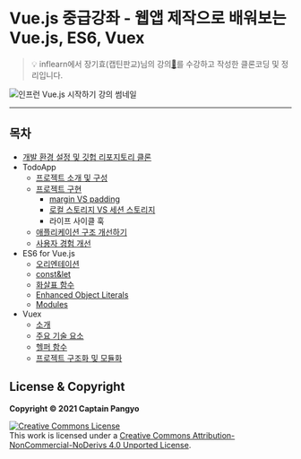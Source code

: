   

# Vue.js 중급강좌 - 웹앱 제작으로 배워보는 Vue.js, ES6, Vuex

  
  

> 💡 inflearn에서 장기효(캡틴판교)님의 강의[🔗](https://www.inflearn.com/course/vue-pwa-vue-js-%EC%A4%91%EA%B8%89)를 수강하고 작성한 클론코딩 및 정리입니다.

  

![인프런 Vue.js 시작하기 강의 썸네일](https://www.notion.so/image/https%3A%2F%2Fcdn.inflearn.com%2Fpublic%2Fcourses%2F136498%2Fcourse_cover%2F33a35374-af5f-4085-a650-4909c03e8d5d%2Flv2.png?table=block&id=07b3c70a-ceb5-4e44-a533-e36b00967f36&spaceId=76cf90b2-fc42-49a9-87e5-7aea244229d1&width=2000&userId=61ec561f-b28b-4cb7-970e-eacc2c15b167&cache=v2)

---

## 목차
- [개발 환경 설정 및 깃헙 리포지토리 클론](https://github.com/alswj792000/TIL/blob/main/Vue/%5B%EC%BA%A1%ED%8B%B4%ED%8C%90%EA%B5%90%5DVue.js%20%EC%A4%91%EA%B8%89%20%EA%B0%95%EC%A2%8C/StudyNote/01.%20%EA%B0%9C%EB%B0%9C%20%ED%99%98%EA%B2%BD%20%EC%84%A4%EC%A0%95%20%EB%B0%8F%20%EA%B9%83%ED%97%99%20%EB%A6%AC%ED%8F%AC%EC%A7%80%ED%86%A0%EB%A6%AC%20%ED%81%B4%EB%A1%A0.md)
- TodoApp
	- [프로젝트 소개 및 구성](https://github.com/alswj792000/TIL/blob/main/Vue/%5B%EC%BA%A1%ED%8B%B4%ED%8C%90%EA%B5%90%5DVue.js%20%EC%A4%91%EA%B8%89%20%EA%B0%95%EC%A2%8C/StudyNote/02.%20TodoApp-%ED%94%84%EB%A1%9C%EC%A0%9D%ED%8A%B8%20%EC%86%8C%EA%B0%9C%20%EB%B0%8F%20%EA%B5%AC%EC%84%B1.md)
	- [프로젝트 구현](https://github.com/alswj792000/TIL/blob/main/Vue/%5B%EC%BA%A1%ED%8B%B4%ED%8C%90%EA%B5%90%5DVue.js%20%EC%A4%91%EA%B8%89%20%EA%B0%95%EC%A2%8C/StudyNote/03.%20Todo%20App%20-%20%ED%94%84%EB%A1%9C%EC%A0%9D%ED%8A%B8%20%EA%B5%AC%ED%98%84.md)
		- [margin VS padding](https://github.com/alswj792000/TIL/blob/main/Vue/%5B%EC%BA%A1%ED%8B%B4%ED%8C%90%EA%B5%90%5DVue.js%20%EC%A4%91%EA%B8%89%20%EA%B0%95%EC%A2%8C/StudyNote/03-1.%20margin%20VS%20padding.md)
		- [로컬 스토리지 VS 세션 스토리지](https://github.com/alswj792000/TIL/blob/main/Vue/%5B%EC%BA%A1%ED%8B%B4%ED%8C%90%EA%B5%90%5DVue.js%20%EC%A4%91%EA%B8%89%20%EA%B0%95%EC%A2%8C/StudyNote/03-2.%20%EB%A1%9C%EC%BB%AC%20%EC%8A%A4%ED%86%A0%EB%A6%AC%EC%A7%80%20VS%20%EC%84%B8%EC%85%98%20%EC%8A%A4%ED%86%A0%EB%A6%AC%EC%A7%80.md)
		- 라이프 사이클 훅
	- [애플리케이션 구조 개선하기](https://github.com/alswj792000/TIL/blob/main/Vue/%5B%EC%BA%A1%ED%8B%B4%ED%8C%90%EA%B5%90%5DVue.js%20%EC%A4%91%EA%B8%89%20%EA%B0%95%EC%A2%8C/StudyNote/04.%20Todo%20APP%20-%20%EC%95%A0%ED%94%8C%EB%A6%AC%EC%BC%80%EC%9D%B4%EC%85%98%20%EA%B5%AC%EC%A1%B0%20%EA%B0%9C%EC%84%A0%ED%95%98%EA%B8%B0.md)
	- [사용자 경험 개선](https://github.com/alswj792000/TIL/blob/main/Vue/%5B%EC%BA%A1%ED%8B%B4%ED%8C%90%EA%B5%90%5DVue.js%20%EC%A4%91%EA%B8%89%20%EA%B0%95%EC%A2%8C/StudyNote/05.%20Todo%20APP%20-%20%EC%82%AC%EC%9A%A9%EC%9E%90%20%EA%B2%BD%ED%97%98%20%EA%B0%9C%EC%84%A0.md)
- ES6 for Vue.js
	- [오리엔테이션](https://github.com/alswj792000/TIL/blob/main/Vue/%5B%EC%BA%A1%ED%8B%B4%ED%8C%90%EA%B5%90%5DVue.js%20%EC%A4%91%EA%B8%89%20%EA%B0%95%EC%A2%8C/StudyNote/06.%20ES6%20for%20Vue%20js%20-%20%EC%98%A4%EB%A6%AC%EC%97%94%ED%85%8C%EC%9D%B4%EC%85%98.md)
	- [const&let](https://github.com/alswj792000/TIL/blob/main/Vue/%5B%EC%BA%A1%ED%8B%B4%ED%8C%90%EA%B5%90%5DVue.js%20%EC%A4%91%EA%B8%89%20%EA%B0%95%EC%A2%8C/StudyNote/07.%20ES6%20for%20Vue%20js%20-%20const&let.md)
	- [화살표 함수](https://github.com/alswj792000/TIL/blob/main/Vue/%5B%EC%BA%A1%ED%8B%B4%ED%8C%90%EA%B5%90%5DVue.js%20%EC%A4%91%EA%B8%89%20%EA%B0%95%EC%A2%8C/StudyNote/08.%20ES6%20for%20Vue%20js%20-%20%ED%99%94%EC%82%B4%ED%91%9C%20%ED%95%A8%EC%88%98.md)
	- [Enhanced Object Literals](https://github.com/alswj792000/TIL/blob/main/Vue/%5B%EC%BA%A1%ED%8B%B4%ED%8C%90%EA%B5%90%5DVue.js%20%EC%A4%91%EA%B8%89%20%EA%B0%95%EC%A2%8C/StudyNote/09.%20ES6%20for%20Vue%20js%20-%20Enhanced%20Object%20Literals.md)
	- [Modules](https://github.com/alswj792000/TIL/blob/main/Vue/%5B%EC%BA%A1%ED%8B%B4%ED%8C%90%EA%B5%90%5DVue.js%20%EC%A4%91%EA%B8%89%20%EA%B0%95%EC%A2%8C/StudyNote/10.%20ES6%20for%20Vue%20js%20-%20Modules.md)
- Vuex
	- [소개](https://github.com/alswj792000/TIL/blob/main/Vue/%5B%EC%BA%A1%ED%8B%B4%ED%8C%90%EA%B5%90%5DVue.js%20%EC%A4%91%EA%B8%89%20%EA%B0%95%EC%A2%8C/StudyNote/11.%20Vuex%20-%20%EC%86%8C%EA%B0%9C.md)
	- [주요 기술 요소](https://github.com/alswj792000/TIL/blob/main/Vue/%5B%EC%BA%A1%ED%8B%B4%ED%8C%90%EA%B5%90%5DVue.js%20%EC%A4%91%EA%B8%89%20%EA%B0%95%EC%A2%8C/StudyNote/12.%20Vuex%20-%20%EC%A3%BC%EC%9A%94%20%EA%B8%B0%EC%88%A0%20%EC%9A%94%EC%86%8C.md)
	- [헬퍼 함수](https://github.com/alswj792000/TIL/blob/main/Vue/%5B%EC%BA%A1%ED%8B%B4%ED%8C%90%EA%B5%90%5DVue.js%20%EC%A4%91%EA%B8%89%20%EA%B0%95%EC%A2%8C/StudyNote/13.%20Vuex%20-%20%ED%97%AC%ED%8D%BC%20%ED%95%A8%EC%88%98.md)
	- [프로젝트 구조화 및 모듈화](https://github.com/alswj792000/TIL/blob/main/Vue/%5B%EC%BA%A1%ED%8B%B4%ED%8C%90%EA%B5%90%5DVue.js%20%EC%A4%91%EA%B8%89%20%EA%B0%95%EC%A2%8C/StudyNote/14.%20Vuex%20-%20%ED%94%84%EB%A1%9C%EC%A0%9D%ED%8A%B8%20%EA%B5%AC%EC%A1%B0%ED%99%94%20%EB%B0%8F%20%EB%AA%A8%EB%93%88%ED%99%94.md)

  

  
  
  

## License & Copyright

  

**Copyright © 2021 Captain Pangyo**

  

<a  rel="license"  href="http://creativecommons.org/licenses/by-nc-nd/4.0/"><img  alt="Creative Commons License"  style="border-width:0"  src="https://i.creativecommons.org/l/by-nc-nd/4.0/88x31.png" /></a><br />This work is licensed under a <a  rel="license"  href="http://creativecommons.org/licenses/by-nc-nd/4.0/">Creative Commons Attribution-NonCommercial-NoDerivs 4.0 Unported License</a>.